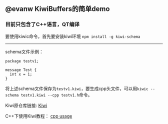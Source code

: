 ## @evanw KiwiBuffers的简单demo
### 目前只包含了C++语言，QT编译
  要使用kiwic命令，首先要安装kiwi环境 `npm install -g kiwi-schema`
  ***
  schema文件示例：
```
package testv1;

message Test {
  int x = 1;
}
```
将上述schema文件保存为`testv1.kiwi`，要生成cpp头文件，可以用`kiwic --schema testv1.kiwi --cpp testv1.h`命令。

Kiwi原仓库链接:
[Kiwi](https://github.com/evanw/kiwi)

C++下使用Kiwi教程：
[cpp usage](https://github.com/evanw/kiwi/blob/master/examples/cpp.md)
